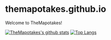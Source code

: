 # themapotakes.github.io
Welcome to TheMapotakes!

[![TheMapotakes's github stats](https://github-readme-stats.vercel.app/api?username=SomeAspy&count_private=true&include_all_commits=true&show_icons=true&theme=dark&hide_border=true)](https://github.com/anuraghazra/github-readme-stats)
[![Top Langs](https://github-readme-stats.vercel.app/api/top-langs/?username=TheMapotakes&layout=compact&theme=dark&count_private=true&hide_border=true&langs_count=10)](https://github.com/anuraghazra/github-readme-stats)

